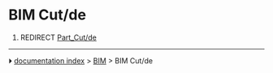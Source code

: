 # BIM Cut/de
1.  REDIRECT [Part_Cut/de](Part_Cut/de.md)



---
⏵ [documentation index](../README.md) > [BIM](BIM_Workbench.md) > BIM Cut/de
